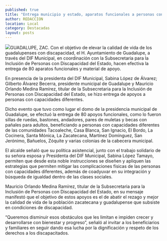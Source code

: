 ```yaml
---
published: true
title: "Entrega municipio y estado, aparatos funcionales a personas con discapacidad"
author: REDACCION
location: Local
category: Destacadas
layout: posts
---
```


![](http://i.imgur.com/HDCSCyhm.jpg)GUADALUPE, ZAC. Con el objetivo de elevar la calidad de vida de  los guadalupenses con discapacidad, el H. Ayuntamiento de Guadalupe, a través del DIF Municipal, en coordinación con la Subsecretaria  para la Inclusión de Personas con Discapacidad del Estado, hacen efectiva la entrega de 80 aparatos funcionales y material de apoyo.

En presencia de la presidenta del DIF Municipal, Sabina López de Álvarez; Gilberto Álvarez Becerra, presidente municipal de Guadalupe y Mauricio Orlando Medina Ramírez, titular de la Subsecretaria  para la Inclusión de Personas con Discapacidad del Estado, se hizo entrega de  apoyos a  personas con capacidades diferentes.

Dicho evento que tuvo como lugar el domo de la presidencia municipal de Guadalupe, se efectuó la entrega de 80 apoyos funcionales, como lo fueron sillas de ruedas, bastones, andadores, pares de muletas y becas con pañales para adultos, beneficiando  a personas con capacidades diferentes de las comunidades Tacoaleche, Casa Blanca, San Ignacio, El Bordo, La Cocinera, Santa Mónica, La Zacatecana, Martínez Domínguez, San Jerónimo, Bañuelos, Zóquite y varias colonias de la cabecera municipal.

El alcalde señaló que su política asistencial, junto con el trabajo solidario de su señora esposa y Presidenta del DIF Municipal, Sabina López Tamayo, permiten que desde esta noble instrucciones se diseñen y apliquen las estrategias que permiten mitigar las complicaciones físicas de las personas con capacidades diferentes, además de coadyuvar en su integración y búsqueda de igualdad dentro de las clases sociales.

Mauricio Orlando Medina Ramírez, titular de la Subsecretaria  para la Inclusión de Personas con Discapacidad del Estado, en su mensaje  manifestó que el objetivo de estos apoyos es el de abatir el rezago y mejor la calidad de vida  de la población zacatecana y guadalupense que subsiste en condiciones de discapacidad.

“Queremos disminuir esos obstáculos que les limitan e impiden crecer y desarrollarse con bienestar y progreso”,  señaló al  invitar a los beneficiarios y familiares en seguir dando esa lucha por  la dignificación  y respeto de  los derechos a los discapacitados.



